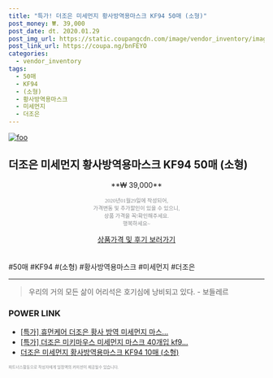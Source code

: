 ```yaml
--- 
title: "특가! 더조은 미세먼지 황사방역용마스크 KF94 50매 (소형)" 
post_money: ₩. 39,000 
post_date: dt. 2020.01.29 
post_img_url: https://static.coupangcdn.com/image/vendor_inventory/images/2019/03/24/18/4/144c244a-78dd-4070-abb6-736b7fa37190.jpg 
post_link_url: https://coupa.ng/bnFEYO 
categories: 
  - vendor_inventory 
tags: 
  - 50매 
  - KF94 
  - (소형) 
  - 황사방역용마스크 
  - 미세먼지 
  - 더조은 
--- 
```

[![foo](https://static.coupangcdn.com/image/vendor_inventory/images/2019/03/24/18/4/144c244a-78dd-4070-abb6-736b7fa37190.jpg)](https://coupa.ng/bnFEYO) 

## 더조은 미세먼지 황사방역용마스크 KF94 50매 (소형) 
<p style="text-align: center;">**₩ 39,000**</p> 
<p style="text-align: center;"><span style="color: #898c8f; font-family: Georgia,Times,serif; font-size: 0.75em;">2020년01월29일에 작성되어, <br>가격변동 및 추가할인이 있을 수 있으니,<br> 상품 가격을 꼭!확인해주세요.<br>행복하세요~</span> 
</p>	 
<div markdown="0" style="text-align: center;"><a href="https://coupa.ng/bnFEYO" class="btn btn--success">상품가격 및 후기 보러가기</a></div> 
<br><br> 
  #50매 #KF94 #(소형) #황사방역용마스크 #미세먼지 #더조은 
<hr> 

> 우리의 거의 모든 삶이 어리석은 호기심에 낭비되고 있다. - 보들레르 


### POWER LINK

* <a href="https://blog.naver.com/sakai111/221788612876" target="_blank">[특가] 휴먼케어 더조은 황사 방역 미세먼지 마스...</a>
* <a href="https://blog.naver.com/santokki14/221789207768" target="_blank">[특가] 더조은 미키마우스 미세먼지 마스크 40개입 kf9...</a>
* <a href="https://blog.naver.com/fasyy4321/221789233797" target="_blank">더조은 미세먼지 황사방역용마스크 KF94 10매 (소형)</a>

<span style="color: #898c8f; font-family: Georgia,Times,serif; font-size: 0.55em;">파트너스활동으로 작성자에게 일정액의 커미션이 제공될수 있습니다.</span> 
